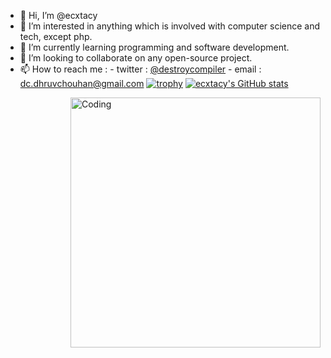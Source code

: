 - 👋 Hi, I’m @ecxtacy
- 👀 I’m interested in anything which is involved with computer science and tech, except php.
- 🌱 I’m currently learning programming and software development.
- 💞️ I’m looking to collaborate on any open-source project.
- 📫 How to reach me : 
      - twitter : [@destroycompiler](https://twitter.com/destroycompiler)
      - email : dc.dhruvchouhan@gmail.com
[![trophy](https://github-profile-trophy.vercel.app/?username=ecxtacy)](https://github.com/ryo-ma/github-profile-trophy)
[![ecxtacy's GitHub stats](https://github-readme-stats.vercel.app/api?username=ecxtacy)](https://github.com/anuraghazra/github-readme-stats)

<img align="right" alt="Coding" width="400" src="https://www.google.com/url?sa=i&url=https%3A%2F%2Fgifer.com%2Fen%2Fgifs%2Fkeyboards&psig=AOvVaw11cpfJfnDA-eLOxc7wj8gU&ust=1696864587720000&source=images&cd=vfe&opi=89978449&ved=0CBEQjRxqFwoTCNCDv7Hf5oEDFQAAAAAdAAAAABAD">
<!---
destroycompiler/destroycompiler is a ✨ special ✨ repository because its `README.md` (this file) appears on your GitHub profile.
You can click the Preview link to take a look at your changes.
--->
